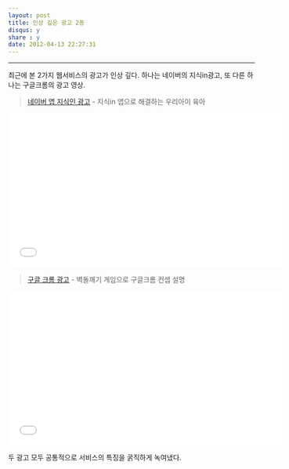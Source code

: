 ```yaml
---
layout: post
title: 인상 깊은 광고 2종
disqus: y
share : y
date: 2012-04-13 22:27:31
---
```




---


최근에 본 2가지 웹서비스의 광고가 인상 깊다. 하나는 네이버의 지식in광고, 또 다른 하나는 구글크롬의 광고 영상.  

> [네이버 앱 지식인 광고](http://www.youtube.com/watch?v=zixmVa_EyGQ) - 지식in 앱으로 해결하는 우리아이 육아

<object width="560" height="315"><param name="movie" value="//www.youtube.com/v/zixmVa_EyGQ?hl=ko_KR&amp;version=3"></param><param name="allowFullScreen" value="true"></param><param name="allowscriptaccess" value="always"></param><embed src="//www.youtube.com/v/zixmVa_EyGQ?hl=ko_KR&amp;version=3" type="application/x-shockwave-flash" width="560" height="315" allowscriptaccess="always" allowfullscreen="true"></embed></object>

> 




> [구글 크롬 광고](http://www.youtube.com/watch?v=SHZFsJKlsuA)  - 벽돌깨기 게임으로 구글크롬 컨셉 설명 
>

<object width="560" height="315"><param name="movie" value="//www.youtube.com/v/SHZFsJKlsuA?hl=ko_KR&amp;version=3"></param><param name="allowFullScreen" value="true"></param><param name="allowscriptaccess" value="always"></param><embed src="//www.youtube.com/v/SHZFsJKlsuA?hl=ko_KR&amp;version=3" type="application/x-shockwave-flash" width="560" height="315" allowscriptaccess="always" allowfullscreen="true"></embed></object>


두 광고 모두 공통적으로 서비스의 특징을 굵직하게 녹여냈다.  